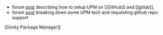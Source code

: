 - forum [post](https://forum.unity.com/threads/using-github-packages-registry-with-unity-package-manager.861076/) describing how to setup UPM on [[GitHub]] and [[gitlab]]. 
- forum [post](https://forum.unity.com/threads/add-support-for-github-package-registry.780446/) breaking down some UPM tech and requesting github repo support 

[[Unity Package Manager]]